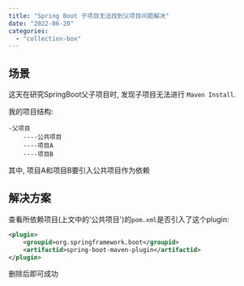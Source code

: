 ```yaml
---
title: "Spring Boot 子项目无法找到父项目问题解决"
date: "2022-06-20"
categories: 
  - "collection-box"
---
```


## 场景

这天在研究SpringBoot父子项目时, 发现子项目无法进行 `Maven Install`.

我的项目结构:

```plaintext
-父项目
    ----公共项目
    ----项目A
    ----项目B
```

其中, 项目A和项目B要引入公共项目作为依赖

## 解决方案

查看所依赖项目(上文中的'公共项目')的`pom.xml`是否引入了这个plugin:

```xml
<plugin>
    <groupid>org.springframework.boot</groupid>
    <artifactid>spring-boot-maven-plugin</artifactid>
</plugin>
```

删除后即可成功
